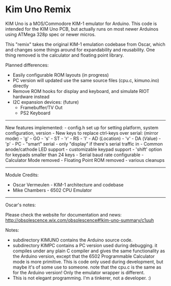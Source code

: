 Kim Uno Remix
=============

KIM Uno is a MOS/Commodore KIM-1 emulator for Arduino.
This code is intended for the KIM Uno PCB, but actually runs on most newer Arduinos using ATMega 328p spec or newer micros.

This "remix" takes the original KIM-1 emulation codebase from Oscar, which and changes some things around for expandability and reusability.  One thing removed is the calculator and floating point library.

Planned differences:
- Easily configurable ROM layouts (in progress)
- PC version will updated use the same source files (cpu.c, kimuno.ino) directly
- Remove ROM hooks for display and keyboard, and simulate RIOT hardware instead
- I2C expansion devices: (future)
  - Framebuffer/TV Out
  - PS2 Keyboard

--------
New features implemented:
	- config.h set up for setting platform, system configuration, version
	- New keys to replace ctrl-keys over serial: (mirror mode)
		- 'g' - GO
		- 's' - ST
		- 'r' - RS
		- 'l' - AD (*L*ocation)
		- 'v' - DA (*V*alue)
		- 'p' - PC
	- "smart" serial - only "display" if there's serial traffic in
	- Common anode/cathode LED support
	- customizable keypad support
	- 'shift' option for keypads smaller than 24 keys
	- Serial baud rate configurable
	- Calculator Mode removed
	- Floating Point ROM removed
	- various cleanups

--------

Module Credits:

- Oscar Vermeulen - KIM-1 architecture and codebase
- Mike Chambers - 6502 CPU Emulator

--------

Oscar's notes:

Please check the website for documentation and news:
http://obsolescence.wix.com/obsolescence#!kim-uno-summary/c1uuh

Notes:
- subdirectory KIMUNO contains the Arduino source code.
- subdirectory KIMPC contains a PC version used during debugging.
  it compiles under any plain C compiler and gives the same functionality as the
  Arduino version, except that the 6502 Programmable Calculator mode is more primitive.
  This is code only used during development, but maybe it's of some use to someone.
  note that the cpu.c is the same as for the Arduino version! Only the emulator wrapper is different.
- This is not elegant programming. I'm a tinkerer, not a developer. :)
